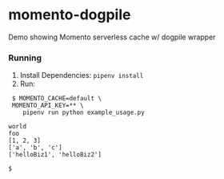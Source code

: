 # momento-dogpile
Demo showing Momento serverless cache w/ dogpile wrapper

### Running

1. Install Dependencies:  `pipenv install`
2. Run:
```
 $ MOMENTO_CACHE=default \
 MOMENTO_API_KEY=** \
    pipenv run python example_usage.py

world
foo
[1, 2, 3]
['a', 'b', 'c']
['helloBiz1', 'helloBiz2']

$
```